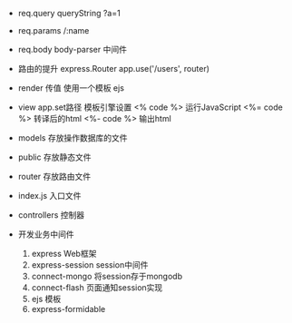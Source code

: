 - req.query queryString ?a=1
- req.params /:name
- req.body
  body-parser 中间件

- 路由的提升
  express.Router
  app.use('/users', router)

- render 传值
  使用一个模板 ejs

- view
  app.set路径 模板引擎设置
  <% code %>  运行JavaScript
  <%= code %> 转译后的html
  <%- code %> 输出html

- models 存放操作数据库的文件
- public 存放静态文件
- router 存放路由文件
- index.js 入口文件
- controllers 控制器

- 开发业务中间件
  1. express Web框架
  2. express-session session中间件
  3. connect-mongo 将session存于mongodb 
  4. connect-flash 页面通知session实现
  5. ejs 模板
  6. express-formidable